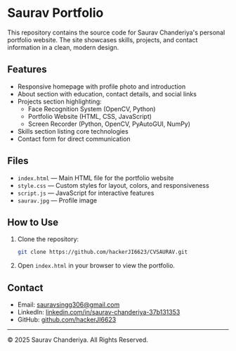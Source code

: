 # Saurav Portfolio

This repository contains the source code for Saurav Chanderiya's personal portfolio website. The site showcases skills, projects, and contact information in a clean, modern design.

## Features

- Responsive homepage with profile photo and introduction
- About section with education, contact details, and social links
- Projects section highlighting:
  - Face Recognition System (OpenCV, Python)
  - Portfolio Website (HTML, CSS, JavaScript)
  - Screen Recorder (Python, OpenCV, PyAutoGUI, NumPy)
- Skills section listing core technologies
- Contact form for direct communication

## Files

- `index.html` — Main HTML file for the portfolio website
- `style.css` — Custom styles for layout, colors, and responsiveness
- `script.js` — JavaScript for interactive features
- `saurav.jpg` — Profile image

## How to Use

1. Clone the repository:
   ```sh
   git clone https://github.com/hackerJI6623/CVSAURAV.git
   ```
2. Open `index.html` in your browser to view the portfolio.

## Contact

- Email: sauravsingg306@gmail.com
- LinkedIn: [linkedin.com/in/saurav-chanderiya-37b131353](https://www.linkedin.com/in/saurav-chanderiya-37b131353)
- GitHub: [github.com/hackerJI6623](https://github.com/hackerJI6623)

---

© 2025 Saurav Chanderiya. All Rights Reserved.
